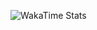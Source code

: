 <!-- Statistiques WakaTime -->
![WakaTime Stats](https://github-readme-stats.vercel.app/api/wakatime?username=mtbanban)
